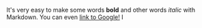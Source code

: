 It's very easy to make some words **bold** and other words
 *italic* with Markdown. You can even [link to Google!](http://google.com)
I


